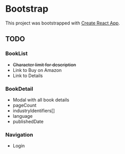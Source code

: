 # Bootstrap

This project was bootstrapped with [Create React App](https://github.com/facebook/create-react-app).

## TODO

### BookList

- ~~Character limit for description~~
- Link to Buy on Amazon
- Link to Details

### BookDetail

- Modal with all book details
- pageCount
- industryIdentifiers[]
- language
- publishedDate

### Navigation

- Login
